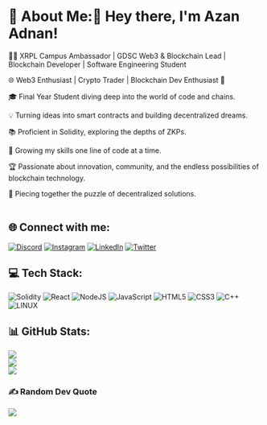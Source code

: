 # 💫 About Me:👋 Hey there, I'm Azan Adnan!
👨‍💻 XRPL Campus Ambassador | GDSC Web3 & Blockchain Lead | Blockchain Developer | Software Engineering Student<br>

🌐 Web3 Enthusiast | Crypto Trader | Blockchain Dev Enthusiast 🚀<br>

🎓 Final Year Student diving deep into the world of code and chains.<br>

💡 Turning ideas into smart contracts and building decentralized dreams. <br>

📚 Proficient in Solidity, exploring the depths of ZKPs. <br>

🌱 Growing my skills one line of code at a time.<br>

🏆 Passionate about innovation, community, and the endless possibilities of blockchain technology.<br>

🧩 Piecing together the puzzle of decentralized solutions.<br><br>


## 🌐 Connect with me:
[![Discord](https://img.shields.io/badge/Discord-%237289DA.svg?logo=discord&logoColor=white)](https://discord.gg/0xazan) [![Instagram](https://img.shields.io/badge/Instagram-%23E4405F.svg?logo=Instagram&logoColor=white)](https://instagram.com/azan.adnan_) [![LinkedIn](https://img.shields.io/badge/LinkedIn-%230077B5.svg?logo=linkedin&logoColor=white)](https://linkedin.com/in/azanadnan) [![Twitter](https://img.shields.io/badge/Twitter-%231DA1F2.svg?logo=Twitter&logoColor=white)](https://twitter.com/0xAzan) 

## 💻 Tech Stack:
![Solidity](https://img.shields.io/badge/Solidity-%23363636.svg?style=for-the-badge&logo=solidity&logoColor=white) ![React](https://img.shields.io/badge/react-%2320232a.svg?style=for-the-badge&logo=react&logoColor=%2361DAFB) ![NodeJS](https://img.shields.io/badge/node.js-6DA55F?style=for-the-badge&logo=node.js&logoColor=white) ![JavaScript](https://img.shields.io/badge/javascript-%23323330.svg?style=for-the-badge&logo=javascript&logoColor=%23F7DF1E) ![HTML5](https://img.shields.io/badge/html5-%23E34F26.svg?style=for-the-badge&logo=html5&logoColor=white) ![CSS3](https://img.shields.io/badge/css3-%231572B6.svg?style=for-the-badge&logo=css3&logoColor=white) ![C++](https://img.shields.io/badge/c++-%2300599C.svg?style=for-the-badge&logo=c%2B%2B&logoColor=white) ![LINUX](https://img.shields.io/badge/Linux-FCC624?style=for-the-badge&logo=linux&logoColor=black) 

## 📊 GitHub Stats:
![](https://github-readme-stats.vercel.app/api?username=AzanAdnan23&theme=tokyonight&hide_border=false&include_all_commits=false&count_private=false)<br/>
![](https://github-readme-streak-stats.herokuapp.com/?user=AzanAdnan23&theme=tokyonight&hide_border=false)<br/>
![](https://github-readme-stats.vercel.app/api/top-langs/?username=AzanAdnan23&theme=tokyonight&hide_border=false&include_all_commits=false&count_private=false&layout=compact)

### ✍️ Random Dev Quote
![](https://quotes-github-readme.vercel.app/api?type=horizontal&theme=tokyonight)


<!-- Proudly created with GPRM ( https://gprm.itsvg.in ) -->
